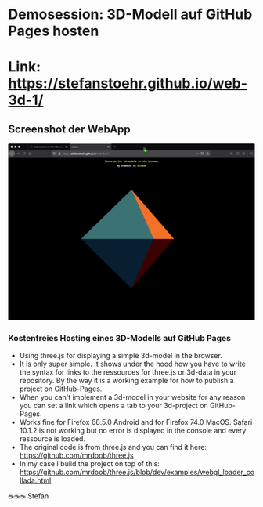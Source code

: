 # Demosession: 3D-Modell auf GitHub Pages hosten

# Link: https://stefanstoehr.github.io/web-3d-1/

## Screenshot der WebApp
![Screenshot der WebApp](https://raw.githubusercontent.com/stefanstoehr/web-3d-1/master/Screenshot.JPG)

### Kostenfreies Hosting eines 3D-Modells auf GitHub Pages 
- Using three.js for displaying a simple 3d-model in the browser.
- It is only super simple. It shows under the hood how you have to write the syntax for links to the ressources for three.js or 3d-data in your repository. By the way it is a working example for how to publish a project on GitHub-Pages.
- When you can't implement a 3d-model in your website for any reason you can set a link which opens a tab to your 3d-project on GitHub-Pages.
- Works fine for Firefox 68.5.0 Android and for Firefox 74.0 MacOS. Safari 10.1.2 is not working but no error is displayed in the console and every ressource is loaded. 
- The original code is from three.js and you can find it here: https://github.com/mrdoob/three.js
- In my case I build the project on top of this: https://github.com/mrdoob/three.js/blob/dev/examples/webgl_loader_collada.html

:coffee::coffee::coffee: Stefan
